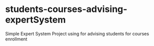 # students-courses-advising-expertSystem
Simple Expert System Project using for advising students for courses enrollment 
